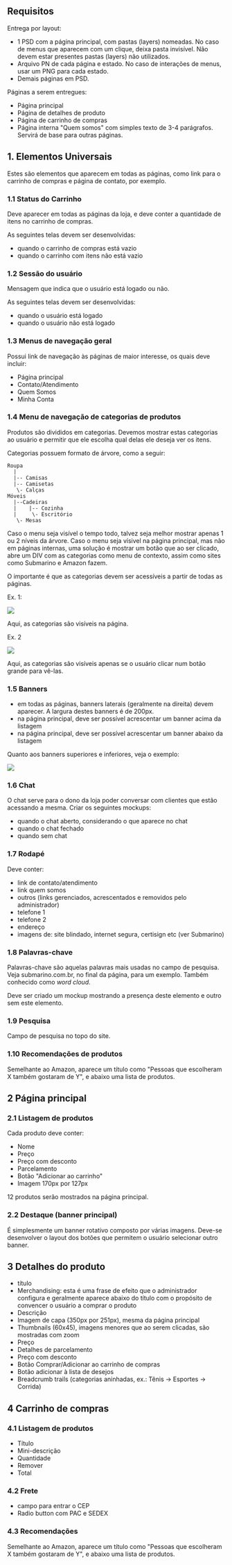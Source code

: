 ## Requisitos

Entrega por layout:

* 1 PSD com a página principal, com pastas (layers) nomeadas. No caso de menus
que aparecem com um clique, deixa pasta invisível. Não devem estar presentes
pastas (layers) não utilizados.
* Arquivo PN de cada página e estado. No caso de interações de menus, usar um
PNG para cada estado.
* Demais páginas em PSD.

Páginas a serem entregues:

* Página principal
* Página de detalhes de produto
* Página de carrinho de compras
* Página interna "Quem somos" com simples texto de 3-4 parágrafos. Servirá de
base para outras páginas.


## 1. Elementos Universais

Estes são elementos que aparecem em todas as páginas, como link para o carrinho
de compras e página de contato, por exemplo.

### 1.1 Status do Carrinho

Deve aparecer em todas as páginas da loja, e deve conter a quantidade de itens
no carrinho de compras.

As seguintes telas devem ser desenvolvidas:

* quando o carrinho de compras está vazio
* quando o carrinho com itens não está vazio

### 1.2 Sessão do usuário

Mensagem que indica que o usuário está logado ou não.

As seguintes telas devem ser desenvolvidas:

* quando o usuário está logado
* quando o usuário não está logado

### 1.3 Menus de navegação geral

Possui link de navegação às páginas de maior interesse, os quais deve incluir:

* Página principal
* Contato/Atendimento
* Quem Somos
* Minha Conta

### 1.4 Menu de navegação de categorias de produtos

Produtos são divididos em categorias. Devemos mostrar estas categorias ao usuário
e permitir que ele escolha qual delas ele deseja ver os itens.

Categorias possuem formato de árvore, como a seguir:

```
Roupa
  |
  |-- Camisas
  |-- Camisetas
   \- Calças
Móveis
  |--Cadeiras
  |    |-- Cozinha
  |     \- Escritório
   \- Mesas
```

Caso o menu seja visível o tempo todo, talvez seja melhor mostrar apenas 1 ou 2
níveis da árvore. Caso o menu seja vísivel na página principal, mas não em
páginas internas, uma solução é mostrar um botão que ao ser clicado, abre um
DIV com as categorias como menu de contexto, assim como sites como Submarino e
Amazon fazem.

O importante é que as categorias devem ser acessíveis a partir de todas as
páginas.

Ex. 1:

![](http://img35.imageshack.us/img35/9483/storemainpage1.jpg)

Aqui, as categorias são visíveis na página.

Ex. 2

![](http://img838.imageshack.us/img838/2126/storemainpage2contextca.jpg)

Aqui, as categorias são visíveis apenas se o usuário clicar num botão grande
para vê-las.

### 1.5 Banners

* em todas as páginas, banners laterais (geralmente na direita) devem aparecer.
A largura destes banners é de 200px.
* na página principal, deve ser possível acrescentar um banner acima da
listagem
* na página principal, deve ser possível acrescentar um banner abaixo da
listagem

Quanto aos banners superiores e inferiores, veja o exemplo:

![](http://img707.imageshack.us/img707/5787/storemainpage1horizonta.jpg)

### 1.6 Chat

O chat serve para o dono da loja poder conversar com clientes que estão
acessando a mesma. Criar os seguintes mockups:

* quando o chat aberto, considerando o que aparece no chat
* quando o chat fechado
* quando sem chat

### 1.7 Rodapé

Deve conter:

* link de contato/atendimento
* link quem somos
* outros (links gerenciados, acrescentados e removidos pelo administrador)
* telefone 1
* telefone 2
* endereço
* imagens de: site blindado, internet segura, certisign etc (ver Submarino)

### 1.8 Palavras-chave

Palavras-chave são aquelas palavras mais usadas no campo de pesquisa. Veja
submarino.com.br, no final da página, para um exemplo. Também conhecido como
_word cloud_.

Deve ser criado um mockup mostrando a presença deste elemento e outro sem este
elemento.

### 1.9 Pesquisa

Campo de pesquisa no topo do site.

### 1.10 Recomendações de produtos

Semelhante ao Amazon, aparece um título como "Pessoas que escolheram X também
gostaram de Y", e abaixo uma lista de produtos.

## 2 Página principal

### 2.1 Listagem de produtos

Cada produto deve conter:

* Nome
* Preço
* Preço com desconto
* Parcelamento
* Botão "Adicionar ao carrinho"
* Imagem 170px por 127px

12 produtos serão mostrados na página principal.

### 2.2 Destaque (banner principal)

É simplesmente um banner rotativo composto por várias imagens. Deve-se
desenvolver o layout dos botões que permitem o usuário selecionar outro banner.

## 3 Detalhes do produto

* título
* Merchandising: esta é uma frase de efeito que o administrador configura e
geralmente aparece abaixo do título com o propósito de convencer o usuário
a comprar o produto
* Descrição
* Imagem de capa (350px por 251px), mesma da página principal
* Thumbnails (60x45), imagens menores que ao serem clicadas, são mostradas com
zoom
* Preço
* Detalhes de parcelamento
* Preço com desconto
* Botão Comprar/Adicionar ao carrinho de compras
* Botão adicionar à lista de desejos
* Breadcrumb trails (categorias aninhadas, ex.: Tênis -> Esportes -> Corrida)

## 4 Carrinho de compras

### 4.1 Listagem de produtos

* Título
* Mini-descrição
* Quantidade
* Remover
* Total

### 4.2 Frete

* campo para entrar o CEP
* Radio button com PAC e SEDEX

### 4.3 Recomendações

Semelhante ao Amazon, aparece um título como "Pessoas que escolheram X também
gostaram de Y", e abaixo uma lista de produtos.

